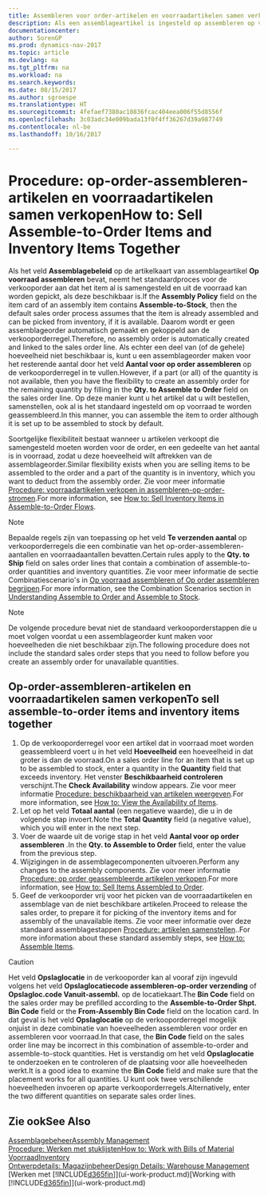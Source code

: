 ```yaml
---
title: Assembleren voor order-artikelen en voorraadartikelen samen verkopen
description: Als een assemblageartikel is ingesteld op assembleren op voorraad, neemt het standaardproces voor de verkooporder aan dat het item al is samengesteld en uit de voorraad kan worden gepickt, als deze beschikbaar is. Maar als een deel (of allemaal) van de hoeveelheid niet beschikbaar is, hebt u de flexibiliteit om ter plekke een assemblageorder voor het resterende aantal te maken.
documentationcenter: 
author: SorenGP
ms.prod: dynamics-nav-2017
ms.topic: article
ms.devlang: na
ms.tgt_pltfrm: na
ms.workload: na
ms.search.keywords: 
ms.date: 08/15/2017
ms.author: sgroespe
ms.translationtype: HT
ms.sourcegitcommit: 4fefaef7380ac10836fcac404eea006f55d8556f
ms.openlocfilehash: 3c03adc34e009bada13f0f4ff36267d39a987749
ms.contentlocale: nl-be
ms.lasthandoff: 10/16/2017

---
```

# <a name="how-to-sell-assemble-to-order-items-and-inventory-items-together"></a><span data-ttu-id="03d01-104">Procedure: op-order-assembleren-artikelen en voorraadartikelen samen verkopen</span><span class="sxs-lookup"><span data-stu-id="03d01-104">How to: Sell Assemble-to-Order Items and Inventory Items Together</span></span>
<span data-ttu-id="03d01-105">Als het veld **Assemblagebeleid** op de artikelkaart van assemblageartikel **Op voorraad assembleren** bevat, neemt het standaardproces voor de verkooporder aan dat het item al is samengesteld en uit de voorraad kan worden gepickt, als deze beschikbaar is.</span><span class="sxs-lookup"><span data-stu-id="03d01-105">If the **Assembly Policy** field on the item card of an assembly item contains **Assemble-to-Stock**, then the default sales order process assumes that the item is already assembled and can be picked from inventory, if it is available.</span></span> <span data-ttu-id="03d01-106">Daarom wordt er geen assemblageorder automatisch gemaakt en gekoppeld aan de verkooporderregel.</span><span class="sxs-lookup"><span data-stu-id="03d01-106">Therefore, no assembly order is automatically created and linked to the sales order line.</span></span> <span data-ttu-id="03d01-107">Als echter een deel van (of de gehele) hoeveelheid niet beschikbaar is, kunt u een assemblageorder maken voor het resterende aantal door het veld **Aantal voor op order assembleren** op de verkooporderregel in te vullen.</span><span class="sxs-lookup"><span data-stu-id="03d01-107">However, if a part (or all) of the quantity is not available, then you have the flexibility to create an assembly order for the remaining quantity by filling in the **Qty. to Assemble to Order** field on the sales order line.</span></span> <span data-ttu-id="03d01-108">Op deze manier kunt u het artikel dat u wilt bestellen, samenstellen, ook al is het standaard ingesteld om op voorraad te worden geassembleerd.</span><span class="sxs-lookup"><span data-stu-id="03d01-108">In this manner, you can assemble the item to order although it is set up to be assembled to stock by default.</span></span>  

<span data-ttu-id="03d01-109">Soortgelijke flexibiliteit bestaat wanneer u artikelen verkoopt die samengesteld moeten worden voor de order, en een gedeelte van het aantal is in voorraad, zodat u deze hoeveelheid wilt aftrekken van de assemblageorder.</span><span class="sxs-lookup"><span data-stu-id="03d01-109">Similar flexibility exists when you are selling items to be assembled to the order and a part of the quantity is in inventory, which you want to deduct from the assembly order.</span></span> <span data-ttu-id="03d01-110">Zie voor meer informatie [Procedure: voorraadartikelen verkopen in assembleren-op-order-stromen](assembly-how-to-sell-inventory-items-in-assemble-to-order-flows.md).</span><span class="sxs-lookup"><span data-stu-id="03d01-110">For more information, see [How to: Sell Inventory Items in Assemble-to-Order Flows](assembly-how-to-sell-inventory-items-in-assemble-to-order-flows.md).</span></span>  

> [!NOTE]  
>  <span data-ttu-id="03d01-111">Bepaalde regels zijn van toepassing op het veld **Te verzenden aantal** op verkooporderregels die een combinatie van het op-order-assembleren-aantallen en voorraadaantallen bevatten.</span><span class="sxs-lookup"><span data-stu-id="03d01-111">Certain rules apply to the **Qty. to Ship** field on sales order lines that contain a combination of assemble-to-order quantities and inventory quantities.</span></span> <span data-ttu-id="03d01-112">Zie voor meer informatie de sectie Combinatiescenario's in [Op voorraad assembleren of Op order assembleren begrijpen](assembly-assemble-to-order-or-assemble-to-stock.md).</span><span class="sxs-lookup"><span data-stu-id="03d01-112">For more information, see the Combination Scenarios section in [Understanding Assemble to Order and Assemble to Stock](assembly-assemble-to-order-or-assemble-to-stock.md).</span></span>  

> [!NOTE]  
>  <span data-ttu-id="03d01-113">De volgende procedure bevat niet de standaard verkooporderstappen die u moet volgen voordat u een assemblageorder kunt maken voor hoeveelheden die niet beschikbaar zijn.</span><span class="sxs-lookup"><span data-stu-id="03d01-113">The following procedure does not include the standard sales order steps that you need to follow before you create an assembly order for unavailable quantities.</span></span>

## <a name="to-sell-assemble-to-order-items-and-inventory-items-together"></a><span data-ttu-id="03d01-114">Op-order-assembleren-artikelen en voorraadartikelen samen verkopen</span><span class="sxs-lookup"><span data-stu-id="03d01-114">To sell assemble-to-order items and inventory items together</span></span>  
1.  <span data-ttu-id="03d01-115">Op de verkooporderregel voor een artikel dat in voorraad moet worden geassembleerd voert u in het veld **Hoeveelheid** een hoeveelheid in dat groter is dan de voorraad.</span><span class="sxs-lookup"><span data-stu-id="03d01-115">On a sales order line for an item that is set up to be assembled to stock, enter a quantity in the **Quantity** field that exceeds inventory.</span></span> <span data-ttu-id="03d01-116">Het venster **Beschikbaarheid controleren** verschijnt.</span><span class="sxs-lookup"><span data-stu-id="03d01-116">The **Check Availability** window appears.</span></span> <span data-ttu-id="03d01-117">Zie voor meer informatie [Procedure: beschikbaarheid van artikelen weergeven](inventory-how-availability-overview.md).</span><span class="sxs-lookup"><span data-stu-id="03d01-117">For more information, see [How to: View the Availability of Items](inventory-how-availability-overview.md).</span></span> 
2.  <span data-ttu-id="03d01-118">Let op het veld **Totaal aantal** (een negatieve waarde), die u in de volgende stap invoert.</span><span class="sxs-lookup"><span data-stu-id="03d01-118">Note the **Total Quantity** field (a negative value), which you will enter in the next step.</span></span>  
3.  <span data-ttu-id="03d01-119">Voer de waarde uit de vorige stap in het veld **Aantal voor op order assembleren** .</span><span class="sxs-lookup"><span data-stu-id="03d01-119">In the **Qty. to Assemble to Order** field, enter the value from the previous step.</span></span>  
4.  <span data-ttu-id="03d01-120">Wijzigingen in de assemblagecomponenten uitvoeren.</span><span class="sxs-lookup"><span data-stu-id="03d01-120">Perform any changes to the assembly components.</span></span> <span data-ttu-id="03d01-121">Zie voor meer informatie [Procedure: op order geassembleerde artikelen verkopen](assembly-how-to-sell-items-assembled-to-order.md).</span><span class="sxs-lookup"><span data-stu-id="03d01-121">For more information, see [How to: Sell Items Assembled to Order](assembly-how-to-sell-items-assembled-to-order.md).</span></span>  
5.  <span data-ttu-id="03d01-122">Geef de verkooporder vrij voor het picken van de voorraadartikelen en assemblage van de niet beschikbare artikelen.</span><span class="sxs-lookup"><span data-stu-id="03d01-122">Proceed to release the sales order, to prepare it for picking of the inventory items and for assembly of the unavailable items.</span></span> <span data-ttu-id="03d01-123">Zie voor meer informatie over deze standaard assemblagestappen [Procedure: artikelen samenstellen](assembly-how-to-assemble-items.md)..</span><span class="sxs-lookup"><span data-stu-id="03d01-123">For more information about these standard assembly steps, see [How to: Assemble Items](assembly-how-to-assemble-items.md).</span></span>  

> [!CAUTION]  
>  <span data-ttu-id="03d01-124">Het veld **Opslaglocatie** in de verkooporder kan al vooraf zijn ingevuld volgens het veld **Opslaglocatiecode assembleren-op-order verzending** of **Opslagloc.code Vanuit-assembl.** op de locatiekaart.</span><span class="sxs-lookup"><span data-stu-id="03d01-124">The **Bin Code** field on the sales order may be prefilled according to the **Assemble-to-Order Shpt. Bin Code** field or the **From-Assembly Bin Code** field on the location card.</span></span> <span data-ttu-id="03d01-125">In dat geval is het veld **Opslaglocatie** op de verkooporderregel mogelijk onjuist in deze combinatie van hoeveelheden assembleren voor order en assembleren voor voorraad.</span><span class="sxs-lookup"><span data-stu-id="03d01-125">In that case, the **Bin Code** field on the sales order line may be incorrect in this combination of assemble-to-order and assemble-to-stock quantities.</span></span> <span data-ttu-id="03d01-126">Het is verstandig om het veld **Opslaglocatie** te onderzoeken en te controleren of de plaatsing voor alle hoeveelheden werkt.</span><span class="sxs-lookup"><span data-stu-id="03d01-126">It is a good idea to examine the **Bin Code** field and make sure that the placement works for all quantities.</span></span> <span data-ttu-id="03d01-127">U kunt ook twee verschillende hoeveelheden invoeren op aparte verkooporderregels.</span><span class="sxs-lookup"><span data-stu-id="03d01-127">Alternatively, enter the two different quantities on separate sales order lines.</span></span>  

## <a name="see-also"></a><span data-ttu-id="03d01-128">Zie ook</span><span class="sxs-lookup"><span data-stu-id="03d01-128">See Also</span></span>  
[<span data-ttu-id="03d01-129">Assemblagebeheer</span><span class="sxs-lookup"><span data-stu-id="03d01-129">Assembly Management</span></span>](assembly-assemble-items.md)  
[<span data-ttu-id="03d01-130">Procedure: Werken met stuklijsten</span><span class="sxs-lookup"><span data-stu-id="03d01-130">How to: Work with Bills of Material</span></span>](inventory-how-work-BOMs.md)  
[<span data-ttu-id="03d01-131">Voorraad</span><span class="sxs-lookup"><span data-stu-id="03d01-131">Inventory</span></span>](inventory-manage-inventory.md)  
[<span data-ttu-id="03d01-132">Ontwerpdetails: Magazijnbeheer</span><span class="sxs-lookup"><span data-stu-id="03d01-132">Design Details: Warehouse Management</span></span>](design-details-warehouse-management.md)  
<span data-ttu-id="03d01-133">[Werken met [!INCLUDE[d365fin](includes/d365fin_md.md)]](ui-work-product.md)</span><span class="sxs-lookup"><span data-stu-id="03d01-133">[Working with [!INCLUDE[d365fin](includes/d365fin_md.md)]](ui-work-product.md)</span></span>

